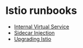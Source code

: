 # Istio runbooks

  - [Internal Virtual Service](internal-virtualservice.md)
  - [Sidecar Injection](sidecar-injection-template.md)
  - [Upgrading Istio](upgrade-istiod.md)
